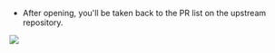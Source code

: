 
* After opening, you'll be taken back to the PR list on the upstream repository.  

![](images/github-pr5.jpg)

